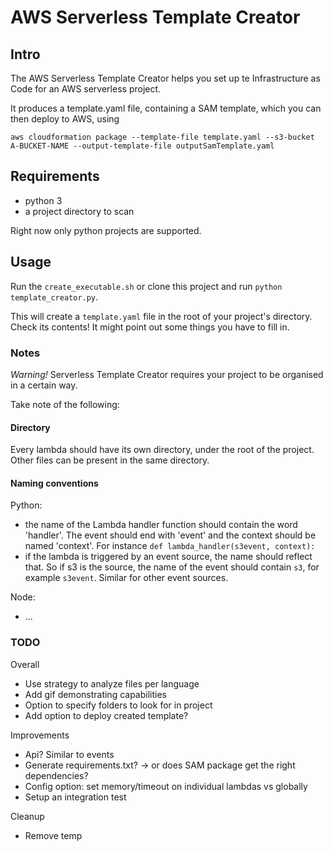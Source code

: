 # AWS Serverless Template Creator

## Intro

The AWS Serverless Template Creator helps you set up te Infrastructure as Code for an AWS serverless project. 

It produces a template.yaml file, containing a SAM template, which you can then deploy to AWS, using 

`aws cloudformation package --template-file template.yaml --s3-bucket A-BUCKET-NAME --output-template-file outputSamTemplate.yaml`

## Requirements

- python 3
- a project directory to scan 

Right now only python projects are supported.

## Usage

Run the `create_executable.sh` or clone this project and run `python template_creator.py`. 

This will create a `template.yaml` file in the root of your project's directory. Check its contents! It might point out some things you have to fill in. 

### Notes

*Warning!* Serverless Template Creator requires your project to be organised in a certain way. 

Take note of the following:

#### Directory

Every lambda should have its own directory, under the root of the project. Other files can be present in the same directory.

#### Naming conventions

Python:
- the name of the Lambda handler function should contain the word 'handler'. The event should end with 'event' and the context should be named 'context'. For instance `def lambda_handler(s3event, context):`
- if the lambda is triggered by an event source, the name should reflect that. So if s3 is the source, the name of the event should contain `s3`, for example `s3event`. Similar for other event sources.

Node:
- ...

### TODO

Overall
- Use strategy to analyze files per language
- Add gif demonstrating capabilities
- Option to specify folders to look for in project
- Add option to deploy created template?

Improvements
- Api? Similar to events
- Generate requirements.txt? -> or does SAM package get the right dependencies?
- Config option: set memory/timeout on individual lambdas vs globally
- Setup an integration test

Cleanup
- Remove temp

